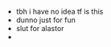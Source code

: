 - tbh i have no idea tf is this
- dunno just for fun
- slut for alastor
- 
<!---
nev-bby/nev-bby is a ✨ special ✨ repository because its `README.md` (this file) appears on your GitHub profile.
You can click the Preview link to take a look at your changes.
--->
